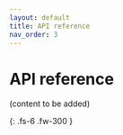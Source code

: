 ```yaml
---
layout: default
title: API reference
nav_order: 3
---
```


# API reference

(content to be added)


{: .fs-6 .fw-300 }
